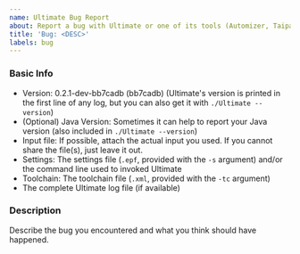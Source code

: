 ```yaml
---
name: Ultimate Bug Report
about: Report a bug with Ultimate or one of its tools (Automizer, Taipan, Kojak, Eliminator, etc. )
title: 'Bug: <DESC>'
labels: bug
---
```


### Basic Info
* Version: 0.2.1-dev-bb7cadb (bb7cadb) (Ultimate's version is printed in the first line of any log, but you can also get it with ``./Ultimate --version``)
* (Optional) Java Version: Sometimes it can help to report your Java version (also included in ``./Ultimate --version``)
* Input file: If possible, attach the actual input you used. If you cannot share the file(s), just leave it out. 
* Settings: The settings file (``.epf``, provided with the ``-s`` argument) and/or the command line used to invoked Ultimate 
* Toolchain: The toolchain file (``.xml``, provided with the ``-tc`` argument)
* The complete Ultimate log file (if available)


### Description 
Describe the bug you encountered and what you think should have happened.